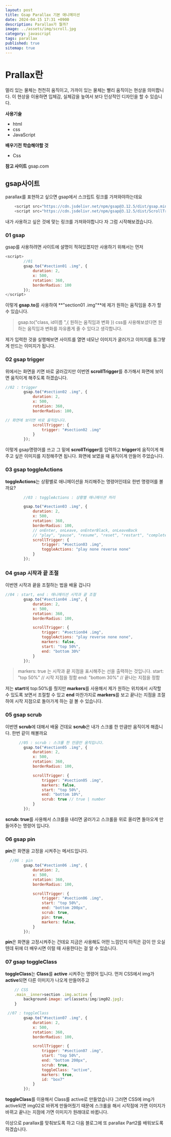 ```yaml
---
layout: post
title: Gsap Parallax 기본 애니메이션
date: 2024-04-15 17:31 +0900
description: Parallax가 뭘까?
image: ../assets/img/scroll.jpg
category: javascript
tags: parallax
published: true
sitemap: true
---
```


# Prallax란
멀리 있는 물체는 천천히 움직이고, 가까이 있는 물체는 빨리 움직이는 현상을 의미합니다. 이 현상을 이용하면 입체감, 실체감을 높여서 보다 인상적인 디자인을 할 수 있습니다.

**사용기술**
- html
- css
- JavaScript

**배우기전 학습해야할 것**
- Css

**참고 사이트**
gsap.com

## gsap사이트
parallax를 표현하고 싶으면 gsap에서 스크립트 링크를 가져와야하는데요
````javascript
    <script src="https://cdn.jsdelivr.net/npm/gsap@3.12.5/dist/gsap.min.js"></script>
    <script src="https://cdn.jsdelivr.net/npm/gsap@3.12.5/dist/ScrollTrigger.min.js"></script>
````
내가 사용하고 싶은 것에 맞는 링크를 가져와야합니다
자 그럼 시작해보겠습니다.

### 01 gsap
gsap를 사용하려면 사이트에 설명이 적혀있겠지만
사용하기 위해서는 먼저
````javascript
<script>
        //01
        gsap.to("#section01 .img", {
            duration: 2,
            x: 500,
            rotation: 360,
            borderRadius: 100
        });
</script>
````
이렇게 **gsap.to**를 사용하여 **"section01 .img"**에 제가 원하는 움직임을 추가 할 수 있습니다.
>gsap.to("class, id이름 ",{ 원하는 움직임과 변화 })
css를 사용해보셨다면 원하는 움직임과 변화를 자유롭게 줄 수 있다고 생각합니다.

제가 입력한 것을 실행해보면 사이트를 열면 네모난 이미지가 굴러가고 이미지를 동그랗게 만드는 이미지가 됩니다.

### 02 gsap trigger
위에서는 화면을 키면 바로 굴러갔지만 이번엔 **scrollTrigger**를 추가해서
화면에 보이면 움직이게 해주도록 하겠습니다.
````javascript
//02 : trigger
        gsap.to("#section02 .img", {
            duration: 2,
            x: 500,
            rotation: 360,
            borderRadius: 100,

// 화면에 보이면 바로 움직입니다.
            scrollTrigger: {
                trigger: "#section02 .img"
            }
        });
````
이렇게 gsap명령어를 쓰고 그 밑에 **scrollTrigger**를 입력하고 
**trigger**에 움직이게 해주고 싶은 이미지를 지정해주면 됩니다.
화면에 보였을 때 움직이게 만들어 주었습니다.

### 03 gsap toggleActions

**toggleActions**는 상황별로 애니메이션을 처리해주는 명령어인데요
한번 명령어를 볼까요?

````javascript
        //03 : toggleActions : 상황별 애니메이션 처리

        gsap.to("#section03 .img", {
            duration: 2,
            x: 500,
            rotation: 360,
            borderRadius: 100,
            // onEnter, onLeave, onEnterBlack, onLeaveBack
            // "play", "pause", "resume", "reset", "restart", "complete", "reverse", "none"
            scrollTrigger: {
                trigger: "#section03 .img",
                toggleActions: "play none reverse none"
            }
        });
````

### 04 gsap 시작과 끝 조절

이번엔 시작과 끝을 조절하는 법을 배울 겁니다
````javascript
//04 : start, end : 애니메이션 시작과 끝 조절
        gsap.to("#section04 .img", {
            duration: 2,
            x: 500,
            rotation: 360,
            borderRadius: 100,

            scrollTrigger: {
                trigger: "#section04 .img",
                toggleActions: "play reverse none none",
                markers: false,
                start: "top 50%",
                end: "bottom 30%"
            }
        });
````
>markers: true 는 시작과 끝 지점을 표시해주는 선을 출력하는 것입니다.
>start: "top 50%" // 시작 지점을 정함
>end: "bottom 30%" // 끝나는 지점을 정함

저는 **start**에 top:50%를 줬지만 **markers**를 사용해서 제가 원하는 위치에서 시작할 수 있도록 보면서
조절할 수 있고 
**end** 마찬가지로 **markers**를 보고 끝나는 지점을 조절하여 시작 지점으로 돌아가게 하는 걸 볼 수 있습니다.

### 05 gsap scrub

이번엔 **scrub**에 대해서 배울 건데요 **scrub**은 내가 스크롤 한 만큼만 움직이게 해줍니다.
한번 같이 해볼까요
````javascript
      //05 : scrub : 스크롤 한 만큼만 움직입니다.
        gsap.to("#section05 .img", {
            duration: 2,
            x: 500,
            rotation: 360,
            borderRadius: 100,

            scrollTrigger: {
                trigger: "#section05 .img",
                markers: false,
                start: "top 50%",
                end: "bottom 10%",
                scrub: true // true | number
            }
        });
````
**scrub: true**를 사용해서 스크롤을 내리면 굴러가고 스크롤을 위로 올리면 돌아오게 만들어주는 명령어 입니다.

### 06 gsap pin

**pin**은 화면을 고정을 시켜주는 메서드입니다.
````javascript
  //06 : pin
        gsap.to("#section06 .img", {
            duration: 2,
            x: 500,
            rotation: 360,
            borderRadius: 100,

            scrollTrigger: {
                trigger: "#section06 .img",
                start: "top 50%",
                end: "bottom 200px",
                scrub: true,
                pin: true,
                markers: false,
            }
        });
````
**pin**은 화면을 고정시켜주는 건데요 지금은 사용해도 어떤 느낌인지 아직은 감이 안 오실텐데
뒤에 더 배우시면 이럴 때 사용한다는 걸 알 수 있습니다.

### 07 gsap toggleClass

**toggleClass**는 **Class**를 **active** 시켜주는 명령어 입니다.
먼저 CSS에서 img가 **active**되면 다른 이미지가 나오게 만들어주고

````javascript
    // CSS
    .main__inner>section .img.active {
        background-image: url(assets/img/img02.jpg);
    }

 //07 : toggleClass
        gsap.to("#section07 .img", {
            duration: 2,
            x: 500,
            rotation: 360,
            borderRadius: 100,

            scrollTrigger: {
                trigger: "#section07 .img",
                start: "top 50%",
                end: "bottom 200px",
                scrub: true,
                toggleClass: "active",
                markers: true,
                id: "box7"
            }
        });
````

**toggleClass**를 이용해서 Class를 active로 만들었습니다 그러면
CSS에 img가 active되면 img02로 바뀌게 만들어줬기 때문에 스크롤을 해서
시작점에 가면 이미지가 바뀌고 끝나는 지점에 가면 이미지가 원래대로 바뀝니다.

이상으로 parallax를 맞춰보도록 하고 다음 블로그에 또 parallax Part2를 배워보도록 하겠습니다.